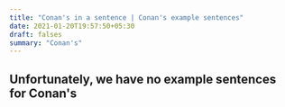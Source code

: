 ```yaml
---
title: "Conan's in a sentence | Conan's example sentences"
date: 2021-01-20T19:57:50+05:30
draft: falses
summary: "Conan's"
---
```

## Unfortunately, we have no example sentences for Conan's                 
